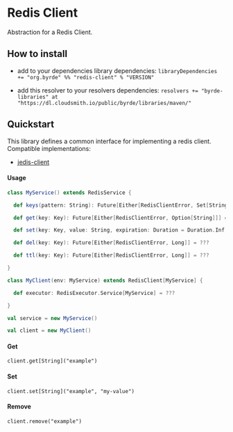 # Redis Client

Abstraction for a Redis Client.

## How to install

* add to your dependencies library dependencies:
```libraryDependencies += "org.byrde" %% "redis-client" % "VERSION"```

* add this resolver to your resolvers dependencies:
```resolvers += "byrde-libraries" at "https://dl.cloudsmith.io/public/byrde/libraries/maven/"```

## Quickstart
This library defines a common interface for implementing a redis client.
Compatible implementations:
- [jedis-client](https://github.com/Byrde/commons/tree/master/jedis-client)

#### Usage
```scala
class MyService() extends RedisService {

  def keys(pattern: String): Future[Either[RedisClientError, Set[String]]] = ???

  def get(key: Key): Future[Either[RedisClientError, Option[String]]] = ???

  def set(key: Key, value: String, expiration: Duration = Duration.Inf): Future[Either[RedisClientError, Unit]] = ???

  def del(key: Key): Future[Either[RedisClientError, Long]] = ???

  def ttl(key: Key): Future[Either[RedisClientError, Long]] = ???

}

class MyClient(env: MyService) extends RedisClient[MyService] {

  def executor: RedisExecutor.Service[MyService] = ???

}

val service = new MyService()

val client = new MyClient()
```

#### Get
```
client.get[String]("example")
```

#### Set
```
client.set[String]("example", "my-value")
```

#### Remove
```
client.remove("example")
```
